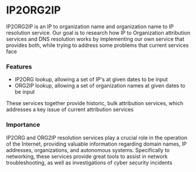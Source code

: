 # IP2ORG2IP

IP2ORG2IP is an IP to organization name and organization name to IP resolution service. Our goal is to research how IP to Organization attribution services and DNS resolution works by implementing our own service that provides both, while trying to address some problems that current services face

### Features

- IP2ORG lookup, allowing a set of IP's at given dates to be input
- ORG2IP lookup, allowing a set of organization names at given dates to be input

These services together provide historic, bulk attribution services, which addresses a key issue of current attribution services


### Importance
IP2ORG and ORG2IP resolution services play a crucial role in the operation of the Internet, providing valuable information regarding domain names, IP addresses, organizations, and autonomous systems. Specifically to networking, these services provide great tools to assist in network troubleshooting, as well as investigations of cyber security incidents
